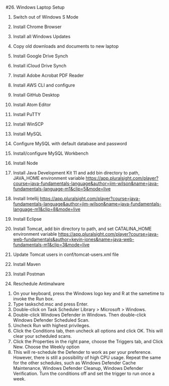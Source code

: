 #26. Windows Laptop Setup

1.  Switch out of Windows S Mode

1.  Install Chrome Browser

1.  Install all Windows Updates

1.  Copy old downloads and documents to new laptop

1.  Install Google Drive Synch

1.  Install iCloud Drive Synch

1.  Install Adobe Acrobat PDF Reader

1.  Install AWS CLI and configure

1.  Install GitHub Desktop

1.  Install Atom Editor

1.  Install PuTTY

1.  Install WinSCP

1.  Install MySQL

1.  Configure MySQL with default database and password

1.  Install/configure MySQL Workbench

1.  Install Node

1.  Install Java Development Kit 11 and add bin directory to path, JAVA_HOME environment variable
  https://app.pluralsight.com/player?course=java-fundamentals-language&author=jim-wilson&name=java-fundamentals-language-m1&clip=5&mode=live
  
1.  Install Intellij
https://app.pluralsight.com/player?course=java-fundamentals-language&author=jim-wilson&name=java-fundamentals-language-m1&clip=8&mode=live

1.  Install Eclipse

1.  Install Tomcat, add bin directory to path, and set CATALINA_HOME environment variable
https://app.pluralsight.com/player?course=java-web-fundamentals&author=kevin-jones&name=java-web-fundamentals-m1&clip=3&mode=live

1.  Update Tomcat users in conf/tomcat-users.xml file

1.  Install Maven

1.  Install Postman

1.  Reschedule Antimalware

  1) On your keyboard, press the Windows logo key  and R at the sametime to invoke the Run box.
  2) Type taskschd.msc and press Enter.
  3) Double-click on Task Scheduler Library > Microsoft > Windows.
  3) Double-click Windows Defender in Windows. Then double-click Windows Defender Scheduled Scan.
  4) Uncheck Run with highest privileges.
  5) Click the Conditions tab, then uncheck all options and click OK. This will clear your scheduled scans.
  6) Click the Properties in the right pane, choose the Triggers tab, and Click New. Choose the Weekly option
  7) This will re-schedule the Defender to work as per your preference. However, there is still a possibility of high CPU usage. Repeat the same for the other schedules, such as Windows Defender Cache Maintenance, Windows Defender Cleanup, Windows Defender Verification.
Turn the conditions off and set the trigger to run once a week.






